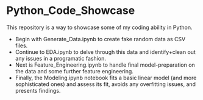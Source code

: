 # Python_Code_Showcase

This repository is a way to showcase some of my coding ability in Python.

* Begin with Generate_Data.ipynb to create fake random data as CSV files.
* Continue to EDA.ipynb to delve through this data and identify+clean out any issues in a programatic fashion.
* Next is Feature_Engineering.ipynb to handle final model-preparation on the data and some further feature engineering.
* Finally, the Modeling.ipynb notebook fits a basic linear model (and more sophisticated ones) and assess its fit, avoids any overfitting issues, and presents findings.

